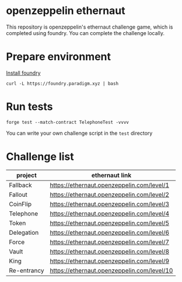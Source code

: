 # openzeppelin ethernaut

This repository is openzeppelin's ethernaut challenge game, which is completed using foundry. You can complete the challenge locally.

# Prepare environment

[Install foundry](https://book.getfoundry.sh/getting-started/installation)

```
curl -L https://foundry.paradigm.xyz | bash
```

# Run tests

```
forge test --match-contract TelephoneTest -vvvv
```

You can write your own challenge script in the `test` directory

# Challenge list

| project      | ethernaut link                             |
| ------------ | ------------------------------------------ |
| Fallback     | https://ethernaut.openzeppelin.com/level/1 |
| Fallout      | https://ethernaut.openzeppelin.com/level/2 |
| CoinFlip     | https://ethernaut.openzeppelin.com/level/3 |
| Telephone    | https://ethernaut.openzeppelin.com/level/4 |
| Token        | https://ethernaut.openzeppelin.com/level/5 |
| Delegation   | https://ethernaut.openzeppelin.com/level/6 |
| Force        | https://ethernaut.openzeppelin.com/level/7 |
| Vault        | https://ethernaut.openzeppelin.com/level/8 |
| King         | https://ethernaut.openzeppelin.com/level/9 |
| Re-entrancy  | https://ethernaut.openzeppelin.com/level/10|